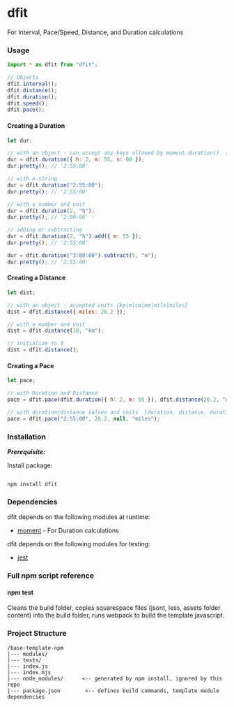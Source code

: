 # dfit

For Interval, Pace/Speed, Distance, and Duration calculations

### Usage

```javascript
import * as dfit from "dfit";

// Objects
dfit.interval();
dfit.distance();
dfit.duration();
dfit.speed();
dfit.pace();
```

#### Creating a Duration

```javascript
let dur;

// with an object - can accept any keys allowed by moment.duration()  {y|M|w|d|h|m|s|ms}
dur = dfit.duration({ h: 2, m: 55, s: 00 });
dur.pretty(); // '2:55:00'

// with a string
dur = dfit.duration("2:55:00");
dur.pretty(); // '2:55:00'

// with a number and unit
dur = dfit.duration(2, "h");
dur.pretty(); // '2:00:00'

// adding or subtracting
dur = dfit.duration(2, "h").add({ m: 55 });
dur.pretty(); // '2:55:00'

dur = dfit.duration("3:00:00").subtract(5, "m");
dur.pretty(); // '2:55:00'
```

#### Creating a Distance

```javascript
let dist;

// with an object - accepted units {km|m|cm|mm|mile|miles}
dist = dfit.distance({ miles: 26.2 });

// with a number and unit
dist = dfit.distance(10, "km");

// initialize to 0
dist = dfit.distance();
```

#### Creating a Pace

```javascript
let pace;

// with Duration and Distance
pace = dfit.pace(dfit.duration({ h: 2, m: 55 }), dfit.distance(26.2, "miles"));

// with duration/distance values and units  (duration, distance, durationUnit, distanceUnit)
pace = dfit.pace("2:55:00", 26.2, null, "miles");
```

### Installation

**_Prerequisite:_**

Install package:

```

npm install dfit

```

### Dependencies

dfit depends on the following modules at runtime:

- [moment](https://github.com/moment/moment) - For Duration calculations

dfit depends on the following modules for testing:

- [jest](https://github.com/facebook/jest/)

### Full npm script reference

#### npm test

Cleans the build folder, copies squarespace files (jsont, less, assets folder content) into the build folder, runs webpack to build the template javascript.

### Project Structure

    /base-template-npm
    |--- modules/
    |--- tests/
    |--- index.js
    |--- index.mjs
    |--- node_modules/      <-- generated by npm install, ignored by this repo
    |--- package.json        <-- defines build commands, template module dependencies

<!-- ## Copyright and License -->

```

```
